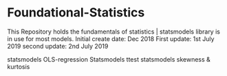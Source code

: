 # Foundational-Statistics
This Repository holds the fundamentals of statistics | statsmodels library is in use for most models.
Initial create date: Dec 2018
First update: 1st July 2019
second update: 2nd July 2019


statsmodels OLS-regression
Statsmodels ttest
statsmodels skewness & kurtosis
